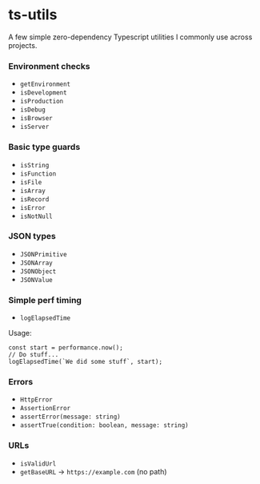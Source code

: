 # ts-utils

A few simple zero-dependency Typescript utilities I commonly use across projects.

### Environment checks

- `getEnvironment`
- `isDevelopment`
- `isProduction`
- `isDebug`
- `isBrowser`
- `isServer`

### Basic type guards

- `isString`
- `isFunction`
- `isFile`
- `isArray`
- `isRecord`
- `isError`
- `isNotNull`

### JSON types

- `JSONPrimitive`
- `JSONArray`
- `JSONObject`
- `JSONValue`

### Simple perf timing

- `logElapsedTime`

Usage:

```
const start = performance.now();
// Do stuff...
logElapsedTime(`We did some stuff`, start);
```

### Errors

- `HttpError`
- `AssertionError`
- `assertError(message: string)`
- `assertTrue(condition: boolean, message: string)`

### URLs

- `isValidUrl`
- `getBaseURL` -> `https://example.com` (no path)
